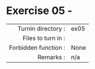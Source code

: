 # Exercise 05 - 

|                         |                     |
| -----------------------:| ------------------- |
|   Turnin directory :    |  ex05               |
|   Files to turn in :    |                     |
|   Forbidden function :  |  None               |
|   Remarks :             |  n/a                |

